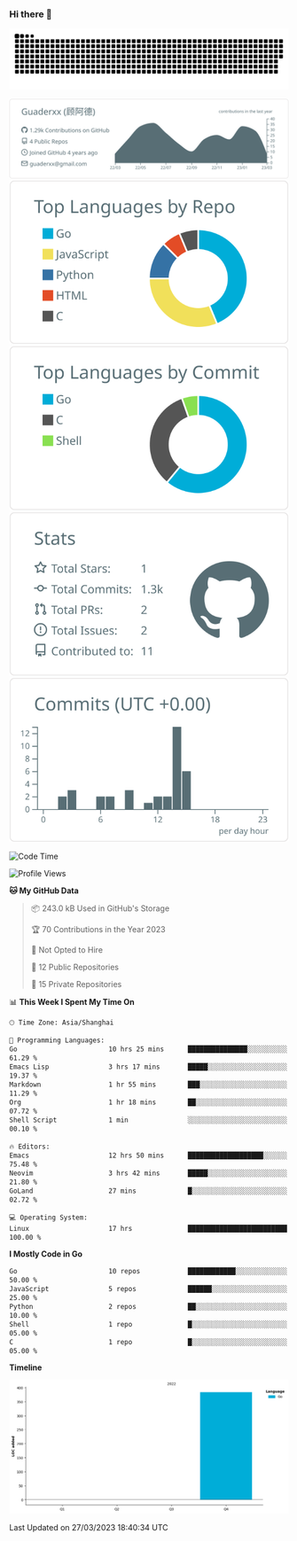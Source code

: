 ### Hi there 👋

<picture>
  <source media="(prefers-color-scheme: dark)" srcset="https://raw.githubusercontent.com/Guaderxx/Guaderxx/output/github-snake-dark.svg">
  <source media="(prefers-color-scheme: light)" srcset="https://raw.githubusercontent.com/Guaderxx/Guaderxx/output/github-snake.svg">
  <img alt="github-snake" src="https://raw.githubusercontent.com/Guaderxx/Guaderxx/output/github-snake.svg">
</picture>

<div align="center">


![](https://raw.githubusercontent.com/Guaderxx/Guaderxx/main/profile-summary-card-output/default/0-profile-details.svg)
![](https://raw.githubusercontent.com/Guaderxx/Guaderxx/main/profile-summary-card-output/default/1-repos-per-language.svg)
![](https://raw.githubusercontent.com/Guaderxx/Guaderxx/main/profile-summary-card-output/default/2-most-commit-language.svg)
![](https://raw.githubusercontent.com/Guaderxx/Guaderxx/main/profile-summary-card-output/default/3-stats.svg)
![](https://raw.githubusercontent.com/Guaderxx/Guaderxx/main/profile-summary-card-output/default/4-productive-time.svg)


</div>

<!--START_SECTION:waka-->
![Code Time](http://img.shields.io/badge/Code%20Time-97%20hrs%201%20min-blue)

![Profile Views](http://img.shields.io/badge/Profile%20Views-0-blue)

**🐱 My GitHub Data** 

> 📦 243.0 kB Used in GitHub's Storage 
 > 
> 🏆 70 Contributions in the Year 2023
 > 
> 🚫 Not Opted to Hire
 > 
> 📜 12 Public Repositories 
 > 
> 🔑 15 Private Repositories 
 > 
📊 **This Week I Spent My Time On** 

```text
🕑︎ Time Zone: Asia/Shanghai

💬 Programming Languages: 
Go                       10 hrs 25 mins      ███████████████░░░░░░░░░░   61.29 % 
Emacs Lisp               3 hrs 17 mins       █████░░░░░░░░░░░░░░░░░░░░   19.37 % 
Markdown                 1 hr 55 mins        ███░░░░░░░░░░░░░░░░░░░░░░   11.29 % 
Org                      1 hr 18 mins        ██░░░░░░░░░░░░░░░░░░░░░░░   07.72 % 
Shell Script             1 min               ░░░░░░░░░░░░░░░░░░░░░░░░░   00.10 % 

🔥 Editors: 
Emacs                    12 hrs 50 mins      ███████████████████░░░░░░   75.48 % 
Neovim                   3 hrs 42 mins       █████░░░░░░░░░░░░░░░░░░░░   21.80 % 
GoLand                   27 mins             █░░░░░░░░░░░░░░░░░░░░░░░░   02.72 % 

💻 Operating System: 
Linux                    17 hrs              █████████████████████████   100.00 % 
```

**I Mostly Code in Go** 

```text
Go                       10 repos            ████████████░░░░░░░░░░░░░   50.00 % 
JavaScript               5 repos             ██████░░░░░░░░░░░░░░░░░░░   25.00 % 
Python                   2 repos             ██░░░░░░░░░░░░░░░░░░░░░░░   10.00 % 
Shell                    1 repo              █░░░░░░░░░░░░░░░░░░░░░░░░   05.00 % 
C                        1 repo              █░░░░░░░░░░░░░░░░░░░░░░░░   05.00 % 
```



**Timeline**

![Lines of Code chart](https://raw.githubusercontent.com/Guaderxx/Guaderxx/main/assets/bar_graph.png)


 Last Updated on 27/03/2023 18:40:34 UTC
<!--END_SECTION:waka-->
